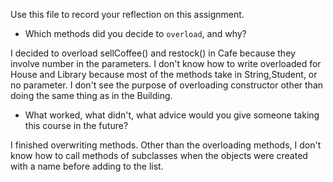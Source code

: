 Use this file to record your reflection on this assignment.

- Which methods did you decide to `overload`, and why?

I decided to overload sellCoffee() and restock() in Cafe because they involve number in the parameters. I don't know how to write overloaded for House and Library because most of the methods take in String,Student, or no parameter. I don't see the purpose of overloading constructor other than doing the same thing as in the Building. 

- What worked, what didn't, what advice would you give someone taking this course in the future?

I finished overwriting methods. Other than the overloading methods, I don't know how to call methods of subclasses when the objects were created with a name before adding to the list. 
